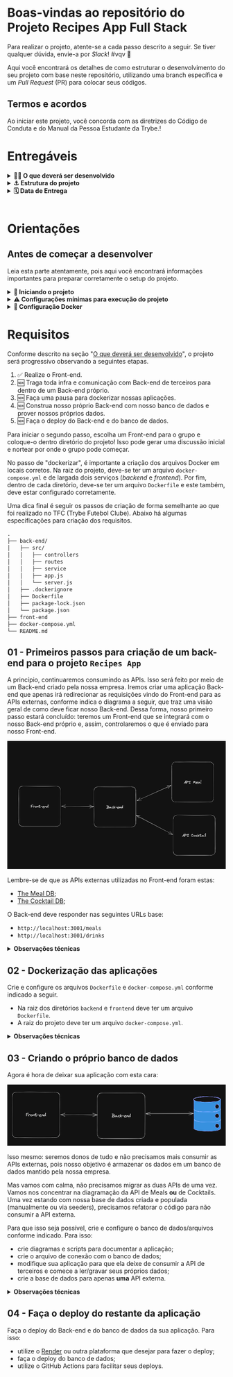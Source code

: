 # Boas-vindas ao repositório do Projeto Recipes App Full Stack

Para realizar o projeto, atente-se a cada passo descrito a seguir. Se tiver qualquer dúvida, envie-a por _Slack_! #vqv 🚀

Aqui você encontrará os detalhes de como estruturar o desenvolvimento do seu projeto com base neste repositório, utilizando uma branch específica e um _Pull Request_ (PR) para colocar seus códigos.

## Termos e acordos

Ao iniciar este projeto, você concorda com as diretrizes do Código de Conduta e do Manual da Pessoa Estudante da Trybe.!

# Entregáveis

<details id="desenvolvido">
  <summary><strong>👨‍💻 O que deverá ser desenvolvido</strong></summary>

Nesta aplicação, seu grupo será responsável por criar um Back-end e integrá-lo ao front-end do projeto App de Receitas 🍽.

Este projeto não é apenas sobre codar, explorando toda sua habilidade e de seu grupo em _hard skills_, mas também é sobre trabalhar em equipe, realizar discussões, fazer escolhas, estudar novas tecnologias, aprender e se divertir muito!

---

#### App de Receitas versão Back-end

> _Como será que deve ser feito o Back-end daquela aplicação que desenvolvemos no final do módulo de Front-end (nosso querido Recipes App)!?🤔_

Pois é, nosso app de receitas cresceu 🤩!!! Agora precisamos investir nele e prover nossos próprios dados, pois estamos consumindo APIs externas que os detém.

Em aproximadamente três meses, nosso app teve um crescimento exponencial! Isso nos gerou mais receita e também mais problemas 🥲. Hoje em dia, temos alguns gargalos e muito do que queremos, se quisermos algo personalizado, terá um custo mais elevado. Diante disso, decidimos contratar seu time para continuar desenvolvendo a aplicação seguindo as etapas a seguir.

- Nosso app não pode parar, pois tempo é dinheiro!!! Portanto, para iniciar, vamos apenas trazer todas as requisições a APIs de terceiros para dentro da nossa infra! Com isso, nosso Front-end já pode conversar com nosso Back-end sem mudanças bruscas;
  - Para fazer isso, várias discussões precisam ser encaminhadas e decisões precisam ser tomadas pelo seu grupo! Algumas delas podem ser: _Qual arquitetura usaremos? Em Qual linguagem de programação escreveremos nossa API? Quais tecnologias usaremos no Back-end? O que cada pessoa do time fará?_

- Em um segundo momento, precisaremos nos desligar das APIs de terceiros e prover nossos próprios dados! Agora precisamos modelar nosso banco e fazer nossa API ter conhecimento sobre ele.
  - Aqui temos mais um monte de discussões: _Qual tipo de banco de dados usar (relacional ou não relacional)? Qual banco usar (MongoDB, MySQL, Cassandra, PostgreSQL...)?_

- Ao final, precisamos fazer o deploy de nossa API, correto!? Então bora realizar mais essa atividade dentro do nosso processo de criar uma aplicação full stack 🚀

  <br />
</details>

<details>
<summary><strong> ⚓ Estrutura do projeto</strong></summary><br />

O projeto é composto por 4 entidades importantes em sua estrutura:

1️⃣ **Docker**

- O `docker-compose` tem a responsabilidade de unir todos os serviços conteinerizados (Back-end, Front-end e database) e subir o projeto completo com o comando: `docker-compose up -d`;
- Você **deve** iniciar configurando os arquivos `Dockerfile` corretamente, nas raízes do diretório `front-end` e `back-end`.
- Depois, **deve** configurar o arquivo `docker-compose` corretamente, na raiz do projeto, para então inicializar a aplicação.

2️⃣ **Back-end**
 - Será o ambiente em que você realizará a maior parte das implementações exigidas.
 - Deve rodar na porta `3001`, pois o Front-end faz requisições para ele nessa porta por padrão.
 - Sua aplicação deve ser inicializada a partir do arquivo `/backend/src/server.ts`.


3️⃣ **Front-end**
  - O Front-end vocês já fizeram, não é necessário realizar grandes modificações nele. A única exceção será o arquivo Dockerfile que precisará ser configurado e o _fecth_ para a nova URL.
  - O Front-end **deve** se comunicar com o serviço de Back-end pela url `http://localhost:3001`, através dos endpoints que você deve construir nos requisitos.

4️⃣ **Banco de dados**
  - Tem o papel de fornecer dados para o serviço de _backend_.
  - Você **deve** configurar um container docker no arquivo do docker-compose através de um serviço definido como `db`.

  <br />
</details>

<details>
  <summary><strong>🗓 Data de Entrega</strong></summary>

- Este projeto é em grupo;
- Serão `4` dias de projeto;
- Data de entrega para avaliação do projeto: `20/02/2024 - 22:00h`.

  </details>
 <br />

# Orientações
## Antes de começar a desenvolver

Leia esta parte atentamente, pois aqui você encontrará informações importantes para preparar corretamente o setup do projeto.

<details>
  <summary><strong> 🔰 Iniciando o projeto</strong></summary><br />

- Clone o repositório `usando link SSH`

- Entre na pasta do repositório que você acabou de clonar;

- Crie uma branch no formato `main-group-x` onde `x` é o número ou nome do grupo;

- **Cada grupo terá uma branch específica** no formato `main-group-X`. Ex: `main-group-1`; `main-group-2`, `main-group-os-tres-mosqueteiros`; etc.;

- **Para entregar o seu projeto, você deverá criar um `Pull Request` base neste repositório no formato `[MAIN GROUP X] [BASE]`**. Seu `Pull Request` deve apontar da branch `main-group-X` para a branch `main`, que será sua PR principal, e deve agregar todo o trabalho do seu grupo para avaliação no final do desenvolvimento;

- **Cada feature/fix/etc... deve ser desenvolvida em uma nova branch**, cujo formato preferencialmente deve ser `main-group-X-<alteração>-<especificação>`. Ex: `main-group-1-feat-login-form`. Isso ajudará tanto o seu time quanto a equipe de instrução a localizar seus trabalhos no projeto;

- **No término do projeto, cada feature/fix/etc... deve ser mergeada _(preferencialmente via PR, com code review e aprovação de todo o grupo)_ com a branch principal do grupo**, na qual ocorrerá a avaliação. Ex: `main-group-1-feat-login-form` deve ser mergeado com `main-group-1`;

- **Cada PR deve, preferencialmente, ter um título no formato `[MAIN GROUP X] [CONTEXTO] [ALTERAÇÃO] [DESCRIÇÃO]`**. Ex: `[MAIN GROUP 1] [API] [FEAT] [LOGIN]`; `[MAIN GROUP 1] [FRONT] [FEAT] [LOGIN-FORM]`; etc. Isso ajudará tanto o seu time quanto a equipe de instrução a localizar seus trabalhos no projeto.

  > Lembre-se de que você pode consultar nosso conteúdo sobre [Git & GitHub](https://app.betrybe.com/learn/course/5e938f69-6e32-43b3-9685-c936530fd326/module/fc998c60-386e-46bc-83ca-4269beb17e17/section/fe827a71-3222-4b4d-a66f-ed98e09961af/day/35e03d5e-6341-4a8c-84d1-b4308b2887ef/lesson/573db55d-f451-455d-bdb5-66545668f436) e nosso [Blog - Git & GitHub](https://blog.betrybe.com/tecnologia/git-e-github/) sempre que precisar!


  <br />
</details>

<details>
  <summary><strong> ⚠️ Configurações mínimas para execução do projeto</strong></summary><br />

Na sua máquina, você deve ter:

- Sistema Operacional Distribuição Unix
- Node versão 16
- Docker
- Docker-compose versão >=1.29.2

➡️ O `node` deve ter versão igual ou superior à `16.14.0 LTS`:

- Para instalar o nvm, [acesse esse link](https://github.com/nvm-sh/nvm#installing-and-updating);
- Rode os comandos abaixo para instalar a versão correta do `node` e usá-la:
  - `nvm install 16.14 --lts`
  - `nvm use 16.14`
  - `nvm alias default 16.14`

➡️ O`docker-compose` deve ter versão igual ou superior à`ˆ1.29.2`:

- Use esse [link de referência para realizar a instalação corretamente no ubuntu](https://app.betrybe.com/learn/course/5e938f69-6e32-43b3-9685-c936530fd326/module/94d0e996-1827-4fbc-bc24-c99fb592925b/section/5987fa2d-0d04-45b2-9d91-1c2ffce09862/day/2f1a5c4d-74b1-488a-8d9b-408682c93724/lesson/b883b81d-21f6-4b60-aa62-8508f6017ea0);
- Acesse o [link da documentação oficial com passos para desinstalar](https://docs.docker.com/compose/install/#uninstallation) caso necessário.

➡️ O grupo deve escolher previamente o Recipe App de alguma pessoa integrante, para, a partir dele, continuar o Back-end.

  <br />
</details>

<details>
  <summary><strong>🐳 Configuração Docker</strong></summary>

⚠️ **Crie os arquivos dockerfile:**

- Os diretórios `frontend/` e `backend/`, devem possuir o arquivo `Dockerfile` configurado corretamente para a aplicação começar a rodar. Sem essa etapa concluída, o _docker-compose_ não funcionará.

⚠️ **Atenção:**

- Seu projeto **deve** conter um arquivo `docker-compose.yml` configurado com os serviços necessários;
- O arquivo `docker-compose.yml` também pode ser utilizado para executar a aplicação na sua máquina local;

  <br />
</details>

# Requisitos

Conforme descrito na seção "[O que deverá ser desenvolvido](#desenvolvido)", o projeto será progressivo observando a seguintes etapas.

1. ✅ Realize o Front-end.
2. 🆕 Traga toda infra e comunicação com Back-end de terceiros para dentro de um Back-end próprio.
3. 🆕 Faça uma pausa para dockerizar nossas aplicações.
4. 🆕 Construa nosso próprio Back-end com nosso banco de dados e prover nossos próprios dados.
5. 🆕 Faça o deploy do Back-end e do banco de dados.

Para iniciar o segundo passo, escolha um Front-end para o grupo e coloque-o dentro diretório do projeto! Isso pode gerar uma discussão inicial e nortear por onde o grupo pode começar.

No passo de "dockerizar", é importante a criação dos arquivos Docker em locais corretos. Na raiz do projeto, deve-se ter um arquivo `docker-compose.yml` e de largada dois serviços (_backend_ e _frontend_). Por fim, dentro de cada diretório, deve-se ter um arquivo `Dockerfile` e este também, deve estar configurado corretamente.

Uma dica final é seguir os passos de criação de forma semelhante ao que foi realizado no TFC (Trybe Futebol Clube). Abaixo há algumas especificações para criação dos requisitos.

```tree
.
├── back-end/
│   ├── src/
│   │   ├── controllers
│   │   ├── routes
│   │   ├── service
│   │   ├── app.js
│   │   └── server.js
│   ├── .dockerignore
│   ├── Dockerfile
│   ├── package-lock.json
│   └── package.json
├── front-end
├── docker-compose.yml
└── README.md
```

## 01 - Primeiros passos para criação de um back-end para o projeto `Recipes App`

A princípio, continuaremos consumindo as APIs. Isso será feito por meio de um Back-end criado pela nossa empresa. Iremos criar uma aplicação Back-end que apenas irá redirecionar as requisições vindo do Front-end para as APIs externas, conforme indica o diagrama a seguir, que traz uma visão geral de como deve ficar nosso Back-end. Dessa forma, nosso primeiro passo estará concluído: teremos um Front-end que se integrará com o nosso Back-end próprio e, assim, controlaremos o que é enviado para nosso Front-end.

![Back-end](./images/back-end-req-01.png)

Lembre-se de que as APIs externas utilizadas no Front-end foram estas:

- [The Meal DB](https://www.themealdb.com/api.php);
- [The Cocktail DB](https://www.thecocktaildb.com/api.php);

O Back-end deve responder nas seguintes URLs base:

- `http://localhost:3001/meals`
- `http://localhost:3001/drinks`

<details>
  <summary><strong>Observações técnicas</strong></summary>

- Os endpoints de _meals_ e _cocktail_, presentes na documentação da API, devem respeitar os **novos endpoints** descritos na tabela abaixo:

  | Descrição                        | Novo Endpoint no Back-end    | Meals | Cocktail |
  |----------------------------------|------------------------------|-------|----------|
  | Buscar todos os nomes            | /name?q=                     | ✅     | ✅        |
  | Buscar por um nome específico | /name?q=Arrabiata            | ✅     | ✅        |
  | Buscar por primeira letra        | /letter?q=a                  | ✅     | ✅        |
  | Buscar por item aleatório         | /random                      | ✅     | ✅        |
  | Buscar todas as categorias       | /categories                  | ✅     | ✅        |
  | Buscar todas as áreas            | /areas                       | ✅     |  X         |
  | Buscar todos os ingredientes     | /ingredients                 | ✅     | ✅        |
  | Buscar por um ingrediente        | /ingredient?q=chicken_breast | ✅     | ✅        |
  | Buscar por uma categoria          | /category?q=Seafood          | ✅     | ✅        |
  | Buscar por uma área              | /area?q=Canadian             | ✅     |  X         |

  > Esses _endpoints_ são parecidos com os que foram utilizados no projeto _Recipes App_, visto em Front-end. Eles podem ser verificados na documentação das API [The Meal DB](https://www.themealdb.com/api.php) e [The Cocktail DB](https://www.thecocktaildb.com/api.php).

  - O Back-end da aplicação deve estar dentro do diretório chamado `backend`.
  - Arquivos de configuração, como `package.json`, `Dockerfile`, `.dockerignore`, entre outros, devem ficar na raiz do diretório `backend`.
  - Estrutura de diretórios (`controllers`, `services` etc...) e arquivos como `app`, `server`, etc. devem ficar dentro do diretório `src` _(como demonstrado antes deste requisito)_.
  - O Front-end deve ter seu diretório denominado `frontend`.
  - Não há necessidade de alteração do Front-end.
  - Determine com seu grupo a melhor forma de criar os endpoints para reaproveitamento de código.

  <br />
</details>


## 02 - Dockerização das aplicações

Crie e configure os arquivos `Dockerfile` e `docker-compose.yml` conforme indicado a seguir.

- Na raiz dos diretórios `backend` e `frontend` deve ter um arquivo `Dockerfile`.
- A raiz do projeto deve ter um arquivo `docker-compose.yml`.

<details>
  <summary><strong>Observações técnicas</strong></summary>

- O projeto deve possuir dois arquivos `Dockerfile`, um na raiz do diretório `backend` e outro na raiz `frontend`;
- Nesse primeiro momento, o arquivo `docker-compose.yml` deve conter dois serviços: `backend` e `frontend`.
  - `backend` deve expor a porta 3001;
  - `frontend` deve expor a porta 3000;

  <br />
</details>

## 03 - Criando o próprio banco de dados

Agora é hora de deixar sua aplicação com esta cara:

![Back-end](./images/back-end-req-03.png)

Isso mesmo: seremos donos de tudo e não precisamos mais consumir as APIs externas, pois nosso objetivo é armazenar os dados em um banco de dados mantido pela nossa empresa.

Mas vamos com calma, não precisamos migrar as duas APIs de uma vez. Vamos nos concentrar na diagramação da API de Meals **ou** de Cocktails. Uma vez estando com nossa base de dados criada e populada (manualmente ou via seeders), precisamos refatorar o código para não consumir a API externa.

Para que isso seja possível, crie e configure o banco de dados/arquivos conforme indicado. Para isso:

- crie diagramas e scripts para documentar a aplicação;
- crie o arquivo de conexão com o banco de dados;
- modifique sua aplicação para que ela deixe de consumir a API de terceiros e comece a ler/gravar seus próprios dados;
- crie a base de dados para apenas **uma** API externa.

<details>
  <summary><strong>Observações técnicas</strong></summary>

  Agora é hora de prover nossos próprios dados e criar nosso bancos de dados. Para isso:

- diagrame o banco de dados;
- crie scripts de construção do banco de dados e de população do mesmo;
- crie o banco de dados proprietário da aplicação;
- dockerize seu banco de dados.

  <br />
</details>

## 04 - Faça o deploy do restante da aplicação

Faça o deploy do Back-end e do banco de dados da sua aplicação. Para isso:

- utilize o [Render](https://render.com/) ou outra plataforma que desejar para fazer o deploy;
- faça o deploy do banco de dados;
- utilize o GitHub Actions para facilitar seus deploys.
